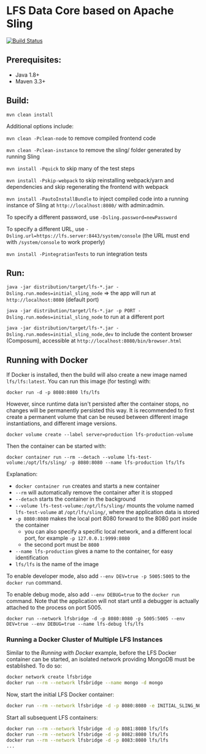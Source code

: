 # LFS Data Core based on Apache Sling

[![Build Status](https://travis-ci.com/ccmbioinfo/lfs.svg?branch=dev)](https://travis-ci.com/ccmbioinfo/lfs)

## Prerequisites:
* Java 1.8+
* Maven 3.3+

## Build:
`mvn clean install`

Additional options include:

`mvn clean -Pclean-node` to remove compiled frontend code

`mvn clean -Pclean-instance` to remove the sling/ folder generated by running Sling

`mvn install -Pquick` to skip many of the test steps

`mvn install -Pskip-webpack` to skip reinstalling webpack/yarn and dependencies and skip regenerating the frontend with webpack

`mvn install -PautoInstallBundle` to inject compiled code into a running instance of Sling at `http://localhost:8080/` with admin:admin.

To specify a different password, use `-Dsling.password=newPassword`

To specify a different URL, use `-Dsling.url=https://lfs.server:8443/system/console` (the URL must end with `/system/console` to work properly)

`mvn install -PintegrationTests` to run integration tests

## Run:
`java -jar distribution/target/lfs-*.jar -Dsling.run.modes=initial_sling_node` => the app will run at `http://localhost:8080` (default port)

`java -jar distribution/target/lfs-*.jar -p PORT -Dsling.run.modes=initial_sling_node` to run at a different port

`java -jar distribution/target/lfs-*.jar -Dsling.run.modes=initial_sling_node,dev` to include the content browser (Composum), accessible at `http://localhost:8080/bin/browser.html`

## Running with Docker
If Docker is installed, then the build will also create a new image named `lfs/lfs:latest`. You can run this image (for testing) with:

`docker run -d -p 8080:8080 lfs/lfs`

However, since runtime data isn't persisted after the container stops, no changes will be permanently persisted this way.
It is recommended to first create a permanent volume that can be reused between different image instantiations, and different image versions.

`docker volume create --label server=production lfs-production-volume`

Then the container can be started with:

`docker container run --rm --detach --volume lfs-test-volume:/opt/lfs/sling/ -p 8080:8080 --name lfs-production lfs/lfs`

Explanation:

- `docker container run` creates and starts a new container
- `--rm` will automatically remove the container after it is stopped
- `--detach` starts the container in the background
- `--volume lfs-test-volume:/opt/lfs/sling/` mounts the volume named `lfs-test-volume` at `/opt/lfs/sling/`, where the application data is stored
- `-p 8080:8080` makes the local port 8080 forward to the 8080 port inside the container
    - you can also specify a specific local network, and a different local port, for example `-p 127.0.0.1:9999:8080`
    - the second port must be `8080`
- `--name lfs-production` gives a name to the container, for easy identification
- `lfs/lfs` is the name of the image

To enable developer mode, also add `--env DEV=true -p 5005:5005` to the `docker run` command.

To enable debug mode, also add `--env DEBUG=true` to the `docker run` command. Note that the application will not start until a debugger is actually attached to the process on port 5005.

`docker run --network lfsbridge -d -p 8080:8080 -p 5005:5005 --env DEV=true --env DEBUG=true --name lfs-debug lfs/lfs`

### Running a Docker Cluster of Multiple LFS Instances

Similar to the *Running with Docker* example, before the LFS Docker
container can be started, an isolated network providing MongoDB must be
established. To do so:

```bash
docker network create lfsbridge
docker run --rm --network lfsbridge --name mongo -d mongo
```

Now, start the initial LFS Docker container:

```bash
docker run --rm --network lfsbridge -d -p 8080:8080 -e INITIAL_SLING_NODE=true lfs/lfs
```

Start all subsequent LFS containers:

```bash
docker run --rm --network lfsbridge -d -p 8081:8080 lfs/lfs
docker run --rm --network lfsbridge -d -p 8082:8080 lfs/lfs
docker run --rm --network lfsbridge -d -p 8083:8080 lfs/lfs
...
```
